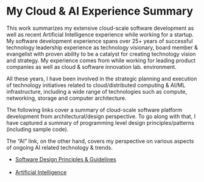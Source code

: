 # My Cloud & AI Experience Summary
This work summarizes my extensive cloud-scale software development as well as recent Artificial Intelligence experience while working for a startup. My software development experience spans over 25+ years of successful technology leadership experience as technology visionary, board member & evangelist with proven ability to be a catalyst for creating technology vision and strategy. My experience comes from while working for leading product companies as well as cloud & software innovation lab. environment.

All these years, I have been involved in the strategic planning and execution of technology initiatives related to cloud/distributed computing & AI/ML infrastructure, including a wide range of technologies such as compute, networking, storage and computer architecture.

The following links cover a summary of cloud-scale software platform development from architectural/design perspective. To go along with that, I have captured a summary of programming level design principles/patterns (including sample code).

The “AI” link, on the other hand, covers my perspective on various aspects of ongoing AI related technology & trends.

- [Software Design Principles & Guidelines](https://github.com/deepak-vij/DesignPrinciples/blob/main/README.md)
<br><br>
- [Artificial Intelligence](https://github.com/deepak-vij/AIRepo/blob/main/README.md)